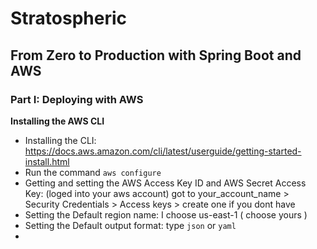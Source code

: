 # Stratospheric

## From Zero to Production with Spring Boot and AWS

### Part I: Deploying with AWS

**Installing the AWS CLI**
- Installing the CLI: https://docs.aws.amazon.com/cli/latest/userguide/getting-started-install.html
- Run the command ```aws configure```
- Getting and setting the AWS Access Key ID and AWS Secret Access Key: (loged into your aws account) got to your_account_name > Security Credentials > Access keys > create one if you dont have
- Setting the Default region name: I choose us-east-1 ( choose yours )
- Setting the Default output format: type ```json``` or ```yaml```
- 
